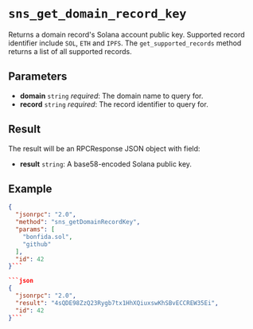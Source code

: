 # `sns_get_domain_record_key`

Returns a domain record's Solana account public key. Supported record identifier include `SOL`, `ETH` and `IPFS`. The `get_supported_records` method returns a list of all supported records.

## Parameters

- **domain** `string` *required*: The domain name to query for.
- **record** `string` *required*: The record identifier to query for.

## Result

The result will be an RPCResponse JSON object with field:

- **result** `string`: A base58-encoded Solana public key.

## Example

```json
{
  "jsonrpc": "2.0",
  "method": "sns_getDomainRecordKey",
  "params": [
    "bonfida.sol",
    "github"
  ],
  "id": 42
}```

```json
{
  "jsonrpc": "2.0",
  "result": "4sQDE98ZzQ23Rygb7tx1HhXQiuxswKhSBvECCREW35Ei",
  "id": 42
}```
